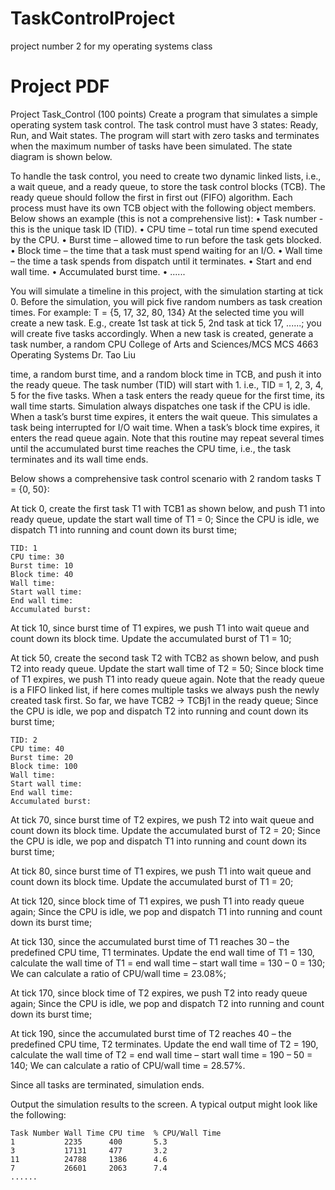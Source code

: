 # TaskControlProject
project number 2 for my operating systems class

# Project PDF
Project Task_Control (100 points) 
Create a program that simulates a simple operating system task control. The task control must 
have 3 states: Ready, Run, and Wait states. The program will start with zero tasks and terminates 
when the maximum number of tasks have been simulated. The state diagram is shown below. 
 
 To handle the task control, you need to create two dynamic linked lists, i.e., a wait queue, and a 
ready queue, to store the task control blocks (TCB). The ready queue should follow the first in 
first out (FIFO) algorithm. Each process must have its own TCB object with the following object 
members. Below shows an example (this is not a comprehensive list): 
• Task number - this is the unique task ID (TID). 
• CPU time – total run time spend executed by the CPU. 
• Burst time – allowed time to run before the task gets blocked. 
• Block time – the time that a task must spend waiting for an I/O. 
• Wall time – the time a task spends from dispatch until it terminates. 
• Start and end wall time. 
• Accumulated burst time. 
• ...... 
 
You  will  simulate  a  timeline  in  this  project,  with  the  simulation  starting  at  tick  0.  Before  the 
simulation, you will pick five random numbers as task creation times. For example: 
T = {5, 17, 32, 80, 134} 
At the selected time you will create a new task. E.g., create 1st task at tick 5, 2nd task at tick 17, ......; you 
will create five tasks accordingly. When a new task is created, generate a task number, a random CPU 
College of Arts and Sciences/MCS 
MCS 4663 Operating Systems 
Dr. Tao Liu  
 
time, a random burst time, and a random block time in TCB, and push it into the ready queue. The task 
number (TID) will start with 1. i.e., TID = 1, 2, 3, 4, 5 for the five tasks. When a task enters the ready queue 
for  the  first  time,  its wall  time  starts.  Simulation  always  dispatches  one  task  if the  CPU  is  idle.  When  a 
task’s burst time expires, it enters the wait queue. This simulates a task being interrupted for I/O wait 
time. When a task’s block time expires, it enters the read queue again. Note that this routine may repeat 
several times until the accumulated burst time reaches the CPU time, i.e., the task terminates and its wall 
time ends. 
 
Below shows a comprehensive task control scenario with 2 random tasks T = {0, 50}: 
 
At tick 0, create the first task T1 with TCB1 as shown below, and push T1 into ready queue, update the 
start wall time of T1 = 0; Since the CPU is idle, we dispatch T1 into running and count down its burst time; 
```
TID: 1 
CPU time: 30 
Burst time: 10 
Block time: 40 
Wall time: 
Start wall time: 
End wall time: 
Accumulated burst: 
 ```
At  tick  10,  since  burst  time  of  T1  expires,  we  push  T1  into  wait  queue  and  count  down  its  block  time. 
Update the accumulated burst of T1 = 10; 
 
At tick 50, create the second task T2 with TCB2 as shown below, and push T2 into ready queue. Update 
the start wall time of T2 = 50; Since block time of T1 expires, we push T1 into ready queue again. Note 
that the ready queue is a FIFO linked list, if here comes multiple tasks we always push the newly created 
task first. So far, we have TCB2 -> TCBj1 in the ready queue; Since the CPU is idle, we pop and dispatch T2 
into running and count down its burst time; 
```
TID: 2 
CPU time: 40 
Burst time: 20 
Block time: 100 
Wall time: 
Start wall time: 
End wall time: 
Accumulated burst: 
```
At  tick  70,  since  burst  time  of  T2  expires,  we  push  T2  into  wait  queue  and  count  down  its  block  time. 
Update the accumulated burst of T2 = 20; Since the CPU is idle, we pop and dispatch T1 into running and 
count down its burst time; 
 
At  tick  80,  since  burst  time  of  T1  expires,  we  push  T1  into  wait  queue  and  count  down  its  block  time. 
Update the accumulated burst of T1 = 20; 
 
At tick 120, since block time of T1 expires, we push T1 into ready queue again; Since the CPU is idle, we 
pop and dispatch T1 into running and count down its burst time; 
 
At tick 130, since the accumulated burst time of T1 reaches 30 – the predefined CPU time, T1 terminates. 
Update the end wall time of T1 = 130, calculate the wall time of T1 = end wall time – start wall time = 130 
– 0 = 130; We can calculate a ratio of CPU/wall time = 23.08%; 
 
At tick 170, since block time of T2 expires, we push T2 into ready queue again; Since the CPU is idle, we 
pop and dispatch T2 into running and count down its burst time; 
 
At tick 190, since the accumulated burst time of T2 reaches 40 – the predefined CPU time, T2 terminates. 
Update the end wall time of T2 = 190, calculate the wall time of T2 = end wall time – start wall time = 190 
– 50 = 140; We can calculate a ratio of CPU/wall time = 28.57%. 
 
Since all tasks are terminated, simulation ends. 
 
Output the simulation results to the screen.  A typical output might look like the following: 
```
Task Number Wall Time CPU time  % CPU/Wall Time
1           2235      400       5.3 
3           17131     477       3.2 
11          24788     1386      4.6 
7           26601     2063      7.4 
...... 
```
